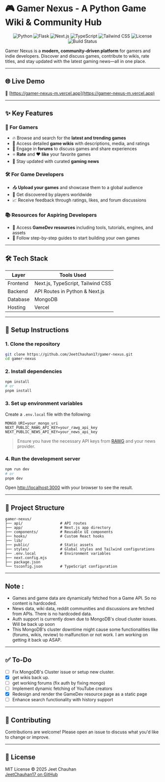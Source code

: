 # 🎮 Gamer Nexus - A Python Game Wiki & Community Hub

<p align="center">
  <img src="https://img.shields.io/badge/Python-3.10+-blue?logo=python" alt="Python" />
  <img src="https://img.shields.io/badge/Flask-Web_Framework-lightgrey?logo=flask" alt="Flask" />
  <img src="https://img.shields.io/badge/Next.js-13+-black?logo=next.js" alt="Next.js" />
  <img src="https://img.shields.io/badge/TypeScript-4.0+-blue?logo=typescript" alt="TypeScript" />
  <img src="https://img.shields.io/badge/Tailwind_CSS-3.0+-cyan?logo=tailwind-css" alt="Tailwind CSS" />
  <img src="https://img.shields.io/badge/License-MIT-yellow.svg" alt="License" />
  <img src="https://img.shields.io/badge/Build-passing-brightgreen" alt="Build Status" />
</p>

Gamer Nexus is a **modern, community-driven platform** for gamers and indie developers. Discover and discuss games, contribute to wikis, rate titles, and stay updated with the latest gaming news—all in one place.

---

## 🌐 Live Demo

🔗 [https://gamer-nexus-m.vercel.app](https://gamer-nexus-m.vercel.app)

---

## ✨ Key Features

### 👾 For Gamers

- 🔥 Browse and search for the **latest and trending games**
- 📖 Access detailed **game wikis** with descriptions, media, and ratings
- 💬 Engage in **forums** to discuss games and share experiences
- ⭐ **Rate** and ❤️ **like** your favorite games
- 📰 Stay updated with curated **gaming news**

### 🛠️ For Game Developers

- 📤 **Upload your games** and showcase them to a global audience
- 🧩 Get discovered by players worldwide
- 📈 Receive feedback through ratings, likes, and forum discussions

### 📚 Resources for Aspiring Developers

- 🧠 Access **GameDev resources** including tools, tutorials, engines, and assets
- 🚀 Follow step-by-step guides to start building your own games

---

## 🛠️ Tech Stack

| Layer      | Tools Used                        |
|------------|-----------------------------------|
| Frontend   | Next.js, TypeScript, Tailwind CSS |
| Backend    | API Routes in Python & Next.js    |
| Database   | MongoDB                           |
| Hosting    | Vercel                            |

---

## 🔧 Setup Instructions

### 1. Clone the repository

```bash
git clone https://github.com/JeetChauhan17/gamer-nexus.git
cd gamer-nexus
```

### 2. Install dependencies

```bash
npm install
# or
pnpm install
```

### 3. Set up environment variables

Create a `.env.local` file with the following:

```env
MONGO_URI=your_mongo_uri
NEXT_PUBLIC_RAWG_API_KEY=your_rawg_api_key
NEXT_PUBLIC_NEWS_API_KEY=your_news_api_key
```

> Ensure you have the necessary API keys from [RAWG](https://rawg.io/apidocs) and your news provider.

### 4. Run the development server

```bash
npm run dev
# or
pnpm dev
```

Open [http://localhost:3000](http://localhost:3000) with your browser to see the result.

---

## 📂 Project Structure

```
gamer-nexus/
├── api/                 # API routes
├── app/                 # Next.js app directory
├── components/          # Reusable UI components
├── hooks/               # Custom React hooks
├── lib/                 
├── public/              # Static assets
├── styles/              # Global styles and Tailwind configurations
├── .env.local           # Environment variables
├── next.config.mjs      
├── package.json         
└── tsconfig.json        # TypeScript configuration
```

---
## Note : 
- Games and game data are dynamically fetched fron a Game API. So no content is hardcoded.
- News data, wiki data, reddit communities and discussions are fetched from APIs. There is no hardcoded data.
- Auth support is currently down due to MongoDB's cloud cluster issues. Will be back up soon
- This MongoDB's cluster downtime might cause some functionalities like (forums, wikis, review) to malfunction or not work. I am working on getting it back up ASAP. 
---

## ✅ To-Do

- [ ] Fix MongoDB's Cluster issue or setup new cluster.
- [x] get  wikis back up.
- [ ] get working forums (fix auth by fixing mongo)
- [ ] Implement dynamic fetching of YouTube creators
- [x] Redesign and render the GameDev resource page as a static page
- [ ] Enhance search functionality with history support

---

## 🤝 Contributing

Contributions are welcome! Please open an issue to discuss what you'd like to change or improve.

---

## 📄 License

MIT License © 2025 Jeet Chauhan  
[JeetChauhan17 on GitHub](https://github.com/JeetChauhan17)
